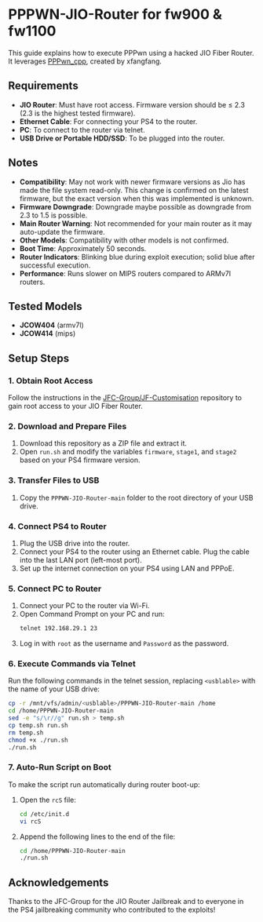 # PPPWN-JIO-Router for fw900 & fw1100

This guide explains how to execute PPPwn using a hacked JIO Fiber Router. It leverages [PPPwn_cpp](https://github.com/xfangfang/PPPwn_cpp), created by xfangfang.

## Requirements
- **JIO Router**: Must have root access. Firmware version should be ≤ 2.3 (2.3 is the highest tested firmware).
- **Ethernet Cable**: For connecting your PS4 to the router.
- **PC**: To connect to the router via telnet.
- **USB Drive or Portable HDD/SSD**: To be plugged into the router.

## Notes
- **Compatibility**: May not work with newer firmware versions as Jio has made the file system read-only. This change is confirmed on the latest firmware, but the exact version when this was implemented is unknown.
- **Firmware Downgrade**: Downgrade maybe possible as downgrade from 2.3 to 1.5 is possible.
- **Main Router Warning**: Not recommended for your main router as it may auto-update the firmware.
- **Other Models**: Compatibility with other models is not confirmed.
- **Boot Time**: Approximately 50 seconds.
- **Router Indicators**: Blinking blue during exploit execution; solid blue after successful execution.
- **Performance**: Runs slower on MIPS routers compared to ARMv7l routers.

## Tested Models
- **JCOW404** (armv7l)
- **JCOW414** (mips)

## Setup Steps

### 1. Obtain Root Access
Follow the instructions in the [JFC-Group/JF-Customisation](https://github.com/JFC-Group/JF-Customisation) repository to gain root access to your JIO Fiber Router.

### 2. Download and Prepare Files
1. Download this repository as a ZIP file and extract it.
2. Open `run.sh` and modify the variables `firmware`, `stage1`, and `stage2` based on your PS4 firmware version.

### 3. Transfer Files to USB
1. Copy the `PPPWN-JIO-Router-main` folder to the root directory of your USB drive.

### 4. Connect PS4 to Router
1. Plug the USB drive into the router.
2. Connect your PS4 to the router using an Ethernet cable. Plug the cable into the last LAN port (left-most port).
3. Set up the internet connection on your PS4 using LAN and PPPoE.

### 5. Connect PC to Router
1. Connect your PC to the router via Wi-Fi.
2. Open Command Prompt on your PC and run:
    ```bash
    telnet 192.168.29.1 23
    ```
3. Log in with `root` as the username and `Password` as the password.

### 6. Execute Commands via Telnet
Run the following commands in the telnet session, replacing `<usblable>` with the name of your USB drive:
```bash
cp -r /mnt/vfs/admin/<usblable>/PPPWN-JIO-Router-main /home
cd /home/PPPWN-JIO-Router-main
sed -e "s/\r//g" run.sh > temp.sh
cp temp.sh run.sh
rm temp.sh
chmod +x ./run.sh
./run.sh
```

### 7. Auto-Run Script on Boot
To make the script run automatically during router boot-up:
1. Open the `rcS` file:
    ```bash
    cd /etc/init.d
    vi rcS
    ```
2. Append the following lines to the end of the file:
    ```bash
    cd /home/PPPWN-JIO-Router-main
    ./run.sh
    ```

## Acknowledgements
Thanks to the JFC-Group for the JIO Router Jailbreak and to everyone in the PS4 jailbreaking community who contributed to the exploits!
